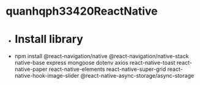 # quanhqph33420ReactNative

- # Install library
- npm install @react-navigation/native
 @react-navigation/native-stack
 native-base
 express
 mongoose
 dotenv
 axios
 react-native-toast
 react-native-paper
 react-native-elements
 react-native-super-grid
 react-native-hook-image-slider
 @react-native-async-storage/async-storage

